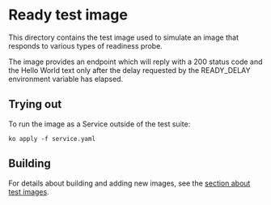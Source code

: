 # Ready test image

This directory contains the test image used to simulate an image that responds
to various types of readiness probe.

The image provides an endpoint which will reply with a 200 status code
and the Hello World text only after the delay requested by the READY_DELAY
environment variable has elapsed.

## Trying out

To run the image as a Service outside of the test suite:

`ko apply -f service.yaml`

## Building

For details about building and adding new images, see the
[section about test images](/test/README.md#test-images).
